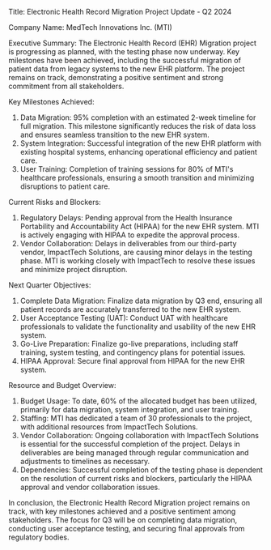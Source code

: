  Title: Electronic Health Record Migration Project Update - Q2 2024

Company Name: MedTech Innovations Inc. (MTI)

Executive Summary:
The Electronic Health Record (EHR) Migration project is progressing as planned, with the testing phase now underway. Key milestones have been achieved, including the successful migration of patient data from legacy systems to the new EHR platform. The project remains on track, demonstrating a positive sentiment and strong commitment from all stakeholders.

Key Milestones Achieved:
1. Data Migration: 95% completion with an estimated 2-week timeline for full migration. This milestone significantly reduces the risk of data loss and ensures seamless transition to the new EHR system.
2. System Integration: Successful integration of the new EHR platform with existing hospital systems, enhancing operational efficiency and patient care.
3. User Training: Completion of training sessions for 80% of MTI's healthcare professionals, ensuring a smooth transition and minimizing disruptions to patient care.

Current Risks and Blockers:
1. Regulatory Delays: Pending approval from the Health Insurance Portability and Accountability Act (HIPAA) for the new EHR system. MTI is actively engaging with HIPAA to expedite the approval process.
2. Vendor Collaboration: Delays in deliverables from our third-party vendor, ImpactTech Solutions, are causing minor delays in the testing phase. MTI is working closely with ImpactTech to resolve these issues and minimize project disruption.

Next Quarter Objectives:
1. Complete Data Migration: Finalize data migration by Q3 end, ensuring all patient records are accurately transferred to the new EHR system.
2. User Acceptance Testing (UAT): Conduct UAT with healthcare professionals to validate the functionality and usability of the new EHR system.
3. Go-Live Preparation: Finalize go-live preparations, including staff training, system testing, and contingency plans for potential issues.
4. HIPAA Approval: Secure final approval from HIPAA for the new EHR system.

Resource and Budget Overview:
1. Budget Usage: To date, 60% of the allocated budget has been utilized, primarily for data migration, system integration, and user training.
2. Staffing: MTI has dedicated a team of 30 professionals to the project, with additional resources from ImpactTech Solutions.
3. Vendor Collaboration: Ongoing collaboration with ImpactTech Solutions is essential for the successful completion of the project. Delays in deliverables are being managed through regular communication and adjustments to timelines as necessary.
4. Dependencies: Successful completion of the testing phase is dependent on the resolution of current risks and blockers, particularly the HIPAA approval and vendor collaboration issues.

In conclusion, the Electronic Health Record Migration project remains on track, with key milestones achieved and a positive sentiment among stakeholders. The focus for Q3 will be on completing data migration, conducting user acceptance testing, and securing final approvals from regulatory bodies.